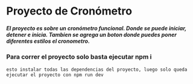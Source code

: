# Proyecto de Cronómetro 

##### El proyecto es sobre un cronómetro funcional. Donde se puede iniciar, detener e inicia. Tambien se agrega un boton donde puedes poner diferentes estilos el cronometro.


### Para correr el proyecto solo basta ejecutar npm i

    esto instalar todas las dependencias del proyecto, luego solo queda ejecutar el proyecto con npm run dev




